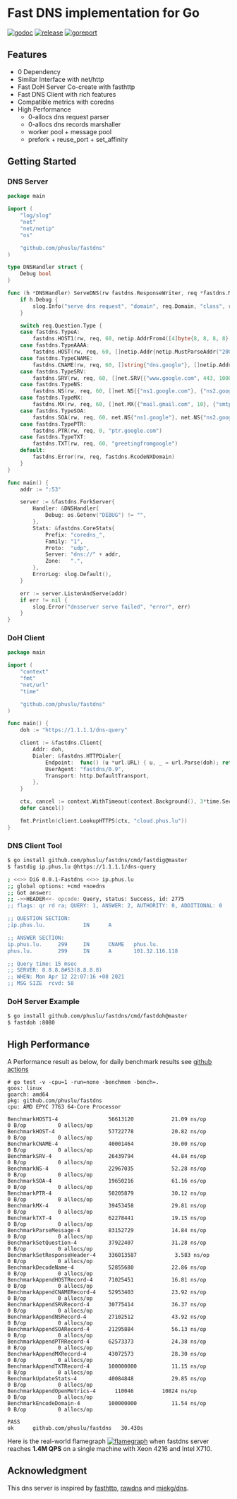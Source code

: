 # Fast DNS implementation for Go

[![godoc][godoc-img]][godoc]
[![release][release-img]][release]
[![goreport][goreport-img]][goreport]


## Features

* 0 Dependency
* Similar Interface with net/http
* Fast DoH Server Co-create with fasthttp
* Fast DNS Client with rich features
* Compatible metrics with coredns
* High Performance
    - 0-allocs dns request parser
    - 0-allocs dns records marshaller
    - worker pool + message pool
    - prefork + reuse_port + set_affinity


## Getting Started

### DNS Server
```go
package main

import (
	"log/slog"
	"net"
	"net/netip"
	"os"

	"github.com/phuslu/fastdns"
)

type DNSHandler struct {
	Debug bool
}

func (h *DNSHandler) ServeDNS(rw fastdns.ResponseWriter, req *fastdns.Message) {
	if h.Debug {
		slog.Info("serve dns request", "domain", req.Domain, "class", req.Question.Class, "type", req.Question.Type)
	}

	switch req.Question.Type {
	case fastdns.TypeA:
		fastdns.HOST1(rw, req, 60, netip.AddrFrom4([4]byte{8, 8, 8, 8}))
	case fastdns.TypeAAAA:
		fastdns.HOST(rw, req, 60, []netip.Addr{netip.MustParseAddr("2001:4860:4860::8888")})
	case fastdns.TypeCNAME:
		fastdns.CNAME(rw, req, 60, []string{"dns.google"}, []netip.Addr{netip.MustParseAddr("8.8.8.8")})
	case fastdns.TypeSRV:
		fastdns.SRV(rw, req, 60, []net.SRV{{"www.google.com", 443, 1000, 1000}})
	case fastdns.TypeNS:
		fastdns.NS(rw, req, 60, []net.NS{{"ns1.google.com"}, {"ns2.google.com"}})
	case fastdns.TypeMX:
		fastdns.MX(rw, req, 60, []net.MX{{"mail.gmail.com", 10}, {"smtp.gmail.com", 10}})
	case fastdns.TypeSOA:
		fastdns.SOA(rw, req, 60, net.NS{"ns1.google"}, net.NS{"ns2.google"}, 60, 90, 90, 180, 60)
	case fastdns.TypePTR:
		fastdns.PTR(rw, req, 0, "ptr.google.com")
	case fastdns.TypeTXT:
		fastdns.TXT(rw, req, 60, "greetingfromgoogle")
	default:
		fastdns.Error(rw, req, fastdns.RcodeNXDomain)
	}
}

func main() {
	addr := ":53"

	server := &fastdns.ForkServer{
		Handler: &DNSHandler{
			Debug: os.Getenv("DEBUG") != "",
		},
		Stats: &fastdns.CoreStats{
			Prefix: "coredns_",
			Family: "1",
			Proto:  "udp",
			Server: "dns://" + addr,
			Zone:   ".",
		},
		ErrorLog: slog.Default(),
	}

	err := server.ListenAndServe(addr)
	if err != nil {
		slog.Error("dnsserver serve failed", "error", err)
	}
}
```

### DoH Client
```go
package main

import (
	"context"
	"fmt"
	"net/url"
	"time"

	"github.com/phuslu/fastdns"
)

func main() {
	doh := "https://1.1.1.1/dns-query"

	client := &fastdns.Client{
		Addr: doh,
		Dialer: &fastdns.HTTPDialer{
			Endpoint:  func() (u *url.URL) { u, _ = url.Parse(doh); return }(),
			UserAgent: "fastdns/0.9",
			Transport: http.DefaultTransport,
		},
	}

	ctx, cancel := context.WithTimeout(context.Background(), 3*time.Second)
	defer cancel()

	fmt.Println(client.LookupHTTPS(ctx, "cloud.phus.lu"))
}
```

### DNS Client Tool
```bash
$ go install github.com/phuslu/fastdns/cmd/fastdig@master
$ fastdig ip.phus.lu @https://1.1.1.1/dns-query

; <<>> DiG 0.0.1-Fastdns <<>> ip.phus.lu
;; global options: +cmd +noedns
;; Got answer:
;; ->>HEADER<<- opcode: Query, status: Success, id: 2775
;; flags: qr rd ra; QUERY: 1, ANSWER: 2, AUTHORITY: 0, ADDITIONAL: 0

;; QUESTION SECTION:
;ip.phus.lu.            IN      A

;; ANSWER SECTION:
ip.phus.lu.     299     IN      CNAME   phus.lu.
phus.lu.        299     IN      A       101.32.116.118

;; Query time: 15 msec
;; SERVER: 8.8.8.8#53(8.8.8.8)
;; WHEN: Mon Apr 12 22:07:16 +08 2021
;; MSG SIZE  rcvd: 58
```

### DoH Server Example
```bash
$ go install github.com/phuslu/fastdns/cmd/fastdoh@master
$ fastdoh :8080
```

## High Performance

A Performance result as below, for daily benchmark results see [github actions][benchmark]
```
# go test -v -cpu=1 -run=none -benchmem -bench=.
goos: linux
goarch: amd64
pkg: github.com/phuslu/fastdns
cpu: AMD EPYC 7763 64-Core Processor

BenchmarkHOST1-4               	56613120	        21.09 ns/op	       0 B/op	       0 allocs/op
BenchmarkHOST-4                	57722778	        20.82 ns/op	       0 B/op	       0 allocs/op
BenchmarkCNAME-4               	40001464	        30.00 ns/op	       0 B/op	       0 allocs/op
BenchmarkSRV-4                 	26439794	        44.84 ns/op	       0 B/op	       0 allocs/op
BenchmarkNS-4                  	22967035	        52.28 ns/op	       0 B/op	       0 allocs/op
BenchmarkSOA-4                 	19650216	        61.16 ns/op	       0 B/op	       0 allocs/op
BenchmarkPTR-4                 	50205879	        30.12 ns/op	       0 B/op	       0 allocs/op
BenchmarkMX-4                  	39453458	        29.81 ns/op	       0 B/op	       0 allocs/op
BenchmarkTXT-4                 	62278441	        19.15 ns/op	       0 B/op	       0 allocs/op
BenchmarkParseMessage-4        	83152729	        14.84 ns/op	       0 B/op	       0 allocs/op
BenchmarkSetQuestion-4         	37922407	        31.28 ns/op	       0 B/op	       0 allocs/op
BenchmarkSetResponseHeader-4   	336013587	         3.583 ns/op	       0 B/op	       0 allocs/op
BenchmarkDecodeName-4          	52855680	        22.86 ns/op	       0 B/op	       0 allocs/op
BenchmarkAppendHOSTRecord-4    	71025451	        16.81 ns/op	       0 B/op	       0 allocs/op
BenchmarkAppendCNAMERecord-4   	52953403	        23.92 ns/op	       0 B/op	       0 allocs/op
BenchmarkAppendSRVRecord-4     	30775414	        36.37 ns/op	       0 B/op	       0 allocs/op
BenchmarkAppendNSRecord-4      	27102512	        43.92 ns/op	       0 B/op	       0 allocs/op
BenchmarkAppendSOARecord-4     	21295884	        56.13 ns/op	       0 B/op	       0 allocs/op
BenchmarkAppendPTRRecord-4     	62573373	        24.38 ns/op	       0 B/op	       0 allocs/op
BenchmarkAppendMXRecord-4      	43072573	        28.30 ns/op	       0 B/op	       0 allocs/op
BenchmarkAppendTXTRecord-4     	100000000	        11.15 ns/op	       0 B/op	       0 allocs/op
BenchmarkUpdateStats-4         	40084848	        29.85 ns/op	       0 B/op	       0 allocs/op
BenchmarkAppendOpenMetrics-4   	  110046	     10824 ns/op	       0 B/op	       0 allocs/op
BenchmarkEncodeDomain-4        	100000000	        11.54 ns/op	       0 B/op	       0 allocs/op

PASS
ok  	github.com/phuslu/fastdns	30.430s
```

Here is the real-world flamegraph [![flamegraph][flamegraph]][flamegraph] when fastdns server reaches **1.4M QPS** on a single machine with Xeon 4216 and Intel X710.

## Acknowledgment
This dns server is inspired by [fasthttp][fasthttp], [rawdns][rawdns] and [miekg/dns][miekg/dns].

[godoc-img]: http://img.shields.io/badge/godoc-reference-blue.svg
[godoc]: https://godoc.org/github.com/phuslu/fastdns
[release-img]: https://img.shields.io/github/v/tag/phuslu/fastdns?label=release
[release]: https://github.com/phuslu/fastdns/releases
[goreport-img]: https://goreportcard.com/badge/github.com/phuslu/fastdns
[goreport]: https://goreportcard.com/report/github.com/phuslu/fastdns
[benchmark]: https://github.com/phuslu/fastdns/actions?query=workflow%3Abenchmark
[flamegraph]: https://cdn.jsdelivr.net/gh/phuslu/fastdns/torch.svg
[fasthttp]: https://github.com/valyala/fasthttp
[rawdns]: https://github.com/cirocosta/rawdns
[miekg/dns]: https://github.com/miekg/dns
